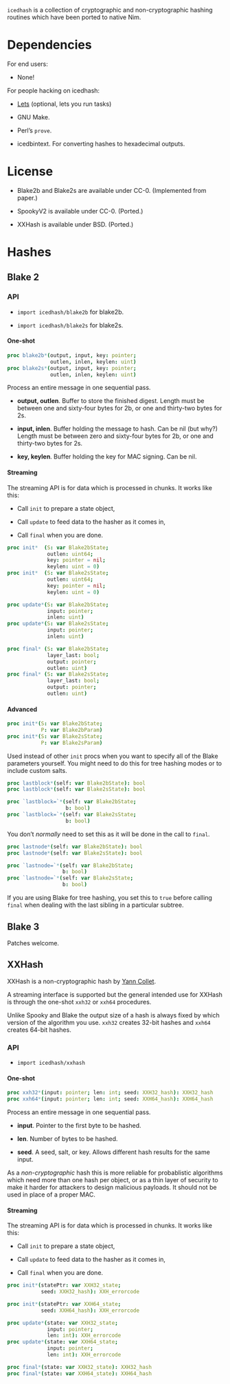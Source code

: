 `icedhash` is a collection of cryptographic and non-cryptographic
hashing routines which have been ported to native Nim.

# Dependencies

For end users:

-   None!

For people hacking on icedhash:

-   [Lets](https://lets-cli.org/) (optional, lets you run tasks)

-   GNU Make.

-   Perl’s `prove`.

-   icedbintext. For converting hashes to hexadecimal outputs.

# License

-   Blake2b and Blake2s are available under CC-0. (Implemented from
    paper.)

-   SpookyV2 is available under CC-0. (Ported.)

-   XXHash is available under BSD. (Ported.)

# Hashes

## Blake 2

### API

-   `import icedhash/blake2b` for blake2b.

-   `import icedhash/blake2s` for blake2s.

#### One-shot

``` nim
proc blake2b*(output, input, key: pointer;
              outlen, inlen, keylen: uint)
proc blake2s*(output, input, key: pointer;
              outlen, inlen, keylen: uint)
```

Process an entire message in one sequential pass.

-   **output, outlen**. Buffer to store the finished digest. Length must
    be between one and sixty-four bytes for 2b, or one and thirty-two
    bytes for 2s.

-   **input, inlen**. Buffer holding the message to hash. Can be nil
    (but why?) Length must be between zero and sixty-four bytes for 2b,
    or one and thirty-two bytes for 2s.

-   **key, keylen**. Buffer holding the key for MAC signing. Can be nil.

#### Streaming

The streaming API is for data which is processed in chunks. It works
like this:

-   Call `init` to prepare a state object,

-   Call `update` to feed data to the hasher as it comes in,

-   Call `final` when you are done.

``` nim
proc init*  (S: var Blake2bState;
             outlen: uint64;
             key: pointer = nil;
             keylen: uint = 0)
proc init*  (S: var Blake2sState;
             outlen: uint64;
             key: pointer = nil;
             keylen: uint = 0)
```

``` nim
proc update*(S: var Blake2bState;
             input: pointer;
             inlen: uint)
proc update*(S: var Blake2sState;
             input: pointer;
             inlen: uint)
```

``` nim
proc final* (S: var Blake2bState;
             layer_last: bool;
             output: pointer;
             outlen: uint)
proc final* (S: var Blake2sState;
             layer_last: bool;
             output: pointer;
             outlen: uint)
```

#### Advanced

``` nim
proc init*(S: var Blake2bState;
           P: var Blake2bParam)
proc init*(S: var Blake2sState;
           P: var Blake2sParam)
```

Used instead of other `init` procs when you want to specify all of the
Blake parameters yourself. You might need to do this for tree hashing
modes or to include custom salts.

``` nim
proc lastblock*(self: var Blake2bState): bool
proc lastblock*(self: var Blake2sState): bool
```

``` nim
proc `lastblock=`*(self: var Blake2bState;
                   b: bool)
proc `lastblock=`*(self: var Blake2sState;
                   b: bool)
```

You don’t *normally* need to set this as it will be done in the call to
`final`.

``` nim
proc lastnode*(self: var Blake2bState): bool
proc lastnode*(self: var Blake2sState): bool
```

``` nim
proc `lastnode=`*(self: var Blake2bState;
                  b: bool)
proc `lastnode=`*(self: var Blake2sState;
                  b: bool)
```

If you are using Blake for tree hashing, you set this to `true` before
calling `final` when dealing with the last sibling in a particular
subtree.

## Blake 3

Patches welcome.

## XXHash

XXHash is a non-cryptographic hash by [Yann
Collet](https://github.com/Cyan4973/xxHash).

A streaming interface is supported but the general intended use for
XXHash is through the one-shot `xxh32` or `xxh64` procedures.

Unlike Spooky and Blake the output size of a hash is always fixed by
which version of the algorithm you use. `xxh32` creates 32-bit hashes
and `xxh64` creates 64-bit hashes.

### API

-   `import icedhash/xxhash`

#### One-shot

``` nim
proc xxh32*(input: pointer; len: int; seed: XXH32_hash): XXH32_hash
proc xxh64*(input: pointer; len: int; seed: XXH64_hash): XXH64_hash
```

Process an entire message in one sequential pass.

-   **input**. Pointer to the first byte to be hashed.

-   **len**. Number of bytes to be hashed.

-   **seed**. A seed, salt, or key. Allows different hash results for
    the same input.

<div class="note">

As a *non-cryptographic* hash this is more reliable for probablistic
algorithms which need more than one hash per object, or as a thin layer
of security to make it harder for attackers to design malicious
payloads. It should not be used in place of a proper MAC.

</div>

#### Streaming

The streaming API is for data which is processed in chunks. It works
like this:

-   Call `init` to prepare a state object,

-   Call `update` to feed data to the hasher as it comes in,

-   Call `final` when you are done.

``` nim
proc init*(statePtr: var XXH32_state;
           seed: XXH32_hash): XXH_errorcode

proc init*(statePtr: var XXH64_state;
           seed: XXH64_hash): XXH_errorcode
```

``` nim
proc update*(state: var XXH32_state;
             input: pointer;
             len: int): XXH_errorcode
proc update*(state: var XXH64_state;
             input: pointer;
             len: int): XXH_errorcode
```

``` nim
proc final*(state: var XXH32_state): XXH32_hash
proc final*(state: var XXH64_state): XXH64_hash
```
